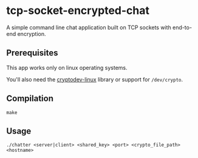 # tcp-socket-encrypted-chat
A simple command line chat application built on TCP sockets with end-to-end encryption.

## Prerequisites

This app works only on linux operating systems. 

You'll also need the [cryptodev-linux](http://cryptodev-linux.org) library or support for `/dev/crypto`. 

## Compilation

`make`

## Usage

`./chatter <server|client> <shared_key> <port> <crypto_file_path> <hostname>`
